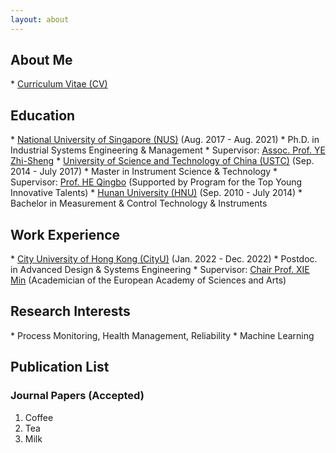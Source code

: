 ```yaml
---
layout: about 
---
```


<h2>About Me</h2>
* <a href="https://xingchenliu666.github.io/CV_LiuXingchen.pdf">Curriculum Vitae (CV)</a>

<h2>Education</h2>
* <a href="https://www.nus.edu.sg/">National University of Singapore (NUS)</a> (Aug. 2017 - Aug. 2021)
  * Ph.D. in Industrial Systems Engineering & Management
  * Supervisor: <a href="https://blog.nus.edu.sg/iseyezh">Assoc. Prof. YE Zhi-Sheng</a>
* <a href="https://en.ustc.edu.cn/">University of Science and Technology of China (USTC)</a> (Sep. 2014 - July 2017)
  * Master in Instrument Science & Technology
  * Supervisor: <a href="http://me.sjtu.edu.cn/teacher_directory1/heqingbo.html">Prof. HE Qingbo</a> (Supported by Program for the Top Young Innovative Talents)
* <a href="http://www-en.hnu.edu.cn/index.htm">Hunan University (HNU)</a> (Sep. 2010 - July 2014)
  * Bachelor in Measurement & Control Technology & Instruments

<h2>Work Experience</h2>
* <a href="https://www.cityu.edu.hk/">City University of Hong Kong (CityU)</a> (Jan. 2022 - Dec. 2022)
  * Postdoc. in Advanced Design & Systems Engineering
  * Supervisor: <a href="https://scholars.cityu.edu.hk/en/persons/min-xie(78688b24-0c92-4a93-b5ad-3db4d20d59eb).html">Chair Prof. XIE Min</a> (Academician of the European Academy of Sciences and Arts)

<h2>Research Interests</h2>
* Process Monitoring, Health Management, Reliability
* Machine Learning  

<h2>Publication List</h2>
<h3>Journal Papers (Accepted)</h3>
<ol>
  <li>Coffee</li>
  <li>Tea</li>
  <li>Milk</li>
</ol>  

<br/>

<script type="text/javascript" src="//rf.revolvermaps.com/0/0/8.js?i=56o1a50xcs6&amp;m=0&amp;c=ff0000&amp;cr1=ffffff&amp;f=arial&amp;l=33" async="async"></script>
